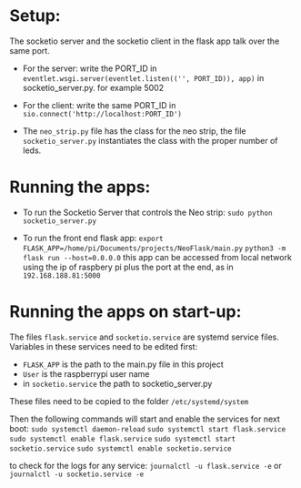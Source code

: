 # Setup: 
The socketio server and the socketio client in the flask app talk over the same port. 
* For the server: write the PORT_ID in `eventlet.wsgi.server(eventlet.listen(('', PORT_ID)), app)` in socketio_server.py. for example 5002
* For the client: write the same PORT_ID in `sio.connect('http://localhost:PORT_ID')`

* The `neo_strip.py` file has the class for the neo strip, the file `socketio_server.py` instantiates the class with the proper number of leds.

# Running the apps: 
* To run the Socketio Server that controls the Neo strip: `sudo python socketio_server.py`

* To run the front end flask app: 
`export FLASK_APP=/home/pi/Documents/projects/NeoFlask/main.py`
`python3 -m flask run --host=0.0.0.0`
this app can be accessed from local network using the ip of raspbery pi plus the port at the end, as in `192.168.188.81:5000`

# Running the apps on start-up: 
The files `flask.service` and `socketio.service` are systemd service files. 
Variables in these services need to be edited first:
* `FLASK_APP` is the path to the main.py file in this project
* `User` is the raspberrypi user name 
* in `socketio.service` the path to socketio_server.py 

These files need to be copied to the folder `/etc/systemd/system`

Then the following commands will start and enable the services for next boot:
`sudo systemctl daemon-reload`
`sudo systemctl start flask.service`
`sudo systemctl enable flask.service`
`sudo systemctl start socketio.service`
`sudo systemctl enable socketio.service`

to check for the logs for any service: 
`journalctl -u flask.service -e` or `journalctl -u socketio.service -e`